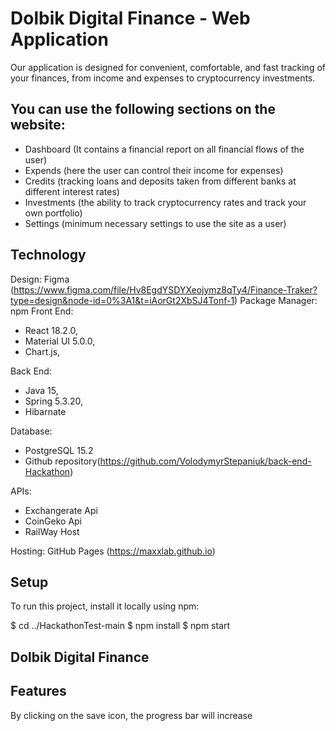 # Dolbik Digital Finance - Web Application

Our application is designed for convenient, comfortable, and fast tracking of your finances, from income and expenses to cryptocurrency investments.

## You can use the following sections on the website:
* Dashboard (It contains a financial report on all financial flows of the user)
* Expends (here the user can control their income for expenses)
* Credits (tracking loans and deposits taken from different banks at different interest rates)
* Investments (the ability to track cryptocurrency rates and track your own portfolio)
* Settings (minimum necessary settings to use the site as a user)

## Technology

Design: Figma (https://www.figma.com/file/Hv8EgdYSDYXeojymz8qTy4/Finance-Traker?type=design&node-id=0%3A1&t=iAorGt2XbSJ4Tonf-1)
Package Manager: npm
Front End: 
* React 18.2.0, 
* Material UI 5.0.0,
*  Chart.js, 

Back End: 
* Java 15, 
* Spring 5.3.20,
* Hibarnate

Database:  
* PostgreSQL 15.2 
* Github repository(https://github.com/VolodymyrStepaniuk/back-end-Hackathon)

APIs: 
* Exchangerate Api
* CoinGeko Api
* RailWay Host


Hosting: GitHub Pages (https://maxxlab.github.io) 

## Setup
To run this project, install it locally using npm:

$ cd ../HackathonTest-main
$ npm install
$ npm start

## Dolbik Digital Finance

   

## Features
By clicking on the save icon, the progress bar will increase